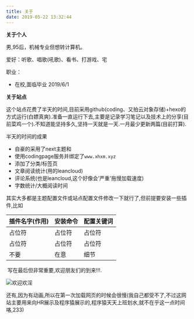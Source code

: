 ```yaml
---
title: 关于
date: 2019-05-22 13:32:44
---
```


**关于个人**

男,95后，机械专业但想转计算机。

爱好：听歌、唱歌(吼歌)、看书、打游戏、宅

职业：

- 在校,面临毕业	2019/6/1

**关于站点**

​	这个站点花费了半天的时间,目前采用github(coding、又拍云对象存储)+hexo的方式运行(白嫖真爽).准备一直运行下去,主要是记录学习笔记以及技术上的分享(目前菜鸡一个).不知道能坚持多久,坚持一天就是一天.一月最少更新两篇(目前打算).

半天的时间的成果

- 自豪的采用了next主题和
- 使用codingpage服务并绑定了`www.xhxm.xyz`
- 添加了分类/标签页
- 文章阅读统计(用的leancloud)
- 评论系统(也是leancloud,这个好像会'严重'拖慢加载速度)
- 字数统计/大概阅读时间

其实大多都是主题配置文件或站点配置文件修改一下就行了,但前提要安装一些插件,比如

| 插件名字(作用) | 安装命令 | 配置关键词 |
| -------------- | -------- | ---------- |
| 占位符         | 占位符   | 占位符     |
| 占位符         | 占位符   | 占位符     |
| 不要           | 在意     | 细节       |

​	写在最后但非常重要,欢迎朋友们的到来!!!.

![欢迎欢淫](https://cdn.llow22.com/picture/welcome.gif)

还有,因为有动画,所以在第一次加载网页的时候会很慢(我自己都受不了,不过这网站主要用来向HR展示及程序猿展示的,程序猿天天上班划水,就不在乎这一点时间咯,233)
